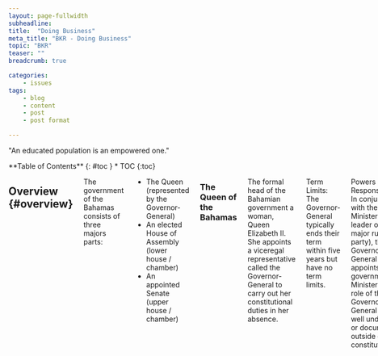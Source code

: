 ```yaml
---
layout: page-fullwidth
subheadline:
title:  "Doing Business"
meta_title: "BKR - Doing Business"
topic: "BKR"
teaser: ""
breadcrumb: true

categories:
    - issues
tags:
    - blog
    - content
    - post
    - post format

---
```

"An educated population is an empowered one."

<div class="row">
<div class="medium-4 medium-push-8 columns" markdown="1">
<div class="panel radius" markdown="1">
**Table of Contents**
{: #toc }
*  TOC
{:toc}
</div>
</div><!-- /.medium-4.columns -->

<div class="medium-8 medium-pull-4 columns" markdown="1">

## Overview {#overview}

The government of the Bahamas consists of three majors parts:
* The Queen (represented by the Governor-General)
* An elected House of Assembly (lower house / chamber)
* An appointed Senate (upper house / chamber)

### The Queen of the Bahamas

The formal head of the Bahamian government a woman, Queen Elizabeth II. She appoints a viceregal representative called the Governor-General to carry out her constitutional duties in her absence. 

Term Limits: The Governor-General typically ends their term within five years but have no term limits.

Powers and Responsibilities: In conjunction with the Prime Minister (the leader of the major ruling party), the Governor-General appoints government Ministers ( The role of the Governor-General is not well understood or documented outside of the constitution. 

<small markdown="1">[Up to table of contents](#toc)</small>
{: .text-right }

### The House of Assembly

The House of Assembly (HoA) consists of 38 'Members of Parliament' (MPs) who are elected from individual constituencies (neighborhoods). Jump down to the voting section by clicking here to learn more about that process. These 38 MPs are the only elected government positions.

These results implicity decide two other positions:
1. The Prime Minister - the controlling head of the Bahamian government
2. The Leader of the Opposition

While affliation with a political party is not necessary to run for a MP position, the two named positions require it. 

The office of Prime Minister is held by the leader of the party which wins a majority of House of Assembly positions (also known as seats). 

Similarly, the Leader of the Opposition is the leader of the party which wins the second highest seat count.

Term Limits: 5 years

Powers and Responsibilities: The HoA performs all major legislative functions.

Some MPs are also selected as Ministers of one of 19 areas such as education, finance, and foreign affairs. Jump down to that section by clicking here.

<small markdown="1">[Up to table of contents](#toc)</small>
{: .text-right }

### Senate

The Senate consists of 16 members called Senators. These Senators are not elected, rather, they are appointed by the Governor-General after consultation with the Prime Minister and the Leader of the Opposition. To decide on the Senator positions the Governor-General consults:
* the Prime Minister alone to appoint 9 of these Senators;
* the Leader of the Opposition alone to appoint 4;
* both the Prime Minister and the Leader of the Oppositions to appoint the remaining 3. 

The Senate has a leadership position called the President of the Senate.

The Senate is meant to operate as a checks-and-balance much like the US system.

Powers and Responsibilities: The Senate can pass bills and make bill amendments which must be approved by the House of Assembly. The Senate may reject a bill that has passed the HoA. However, if the House passes the bill in two successive sessions, after Senate refusal, the HoA may send the bill directly to the Governor-General without the Senate's consent.

Term Limits: 5 years

Powers and Responsibilities:

<small markdown="1">[Up to table of contents](#toc)</small>
{: .text-right }

## Ministries {#ministries}

There are 19 distinct areas of government interest that are led by an individual. 

1. Agriculture, Marine Resources and Local Government
2. Education, Science and Technology
3. Environment and Housing
4. Finance
5. Financial Services
6. Foreign Affairs and Immigration
7. Grand Bahama
8. Health
9. Housing
10. Labour and National Insurance
11. Local Government
12. National Security
13. Office of the Attorney General & Ministry of Legal Affairs
14. Public Service
15. Social Services and Community Development
16. Tourism
17. Transport and Aviation
18. Works and Urban Development
19. Youth, Sports and Culture

<small markdown="1">[Up to table of contents](#toc)</small>
{: .text-right }

## Voting {#voting}

The only elected positions in the Bahamian government are the 38 Members of Parliament.

The 38 MPs correspond to 38 individual constituencies (neighborhoods) in which an MP must have resided for a certain period of time in order to be eligible to run in that area. Similarly, citizens may only vote on the set of individuals running in the constituency in which they have resided for a certain period of time. This leads to MPs restricting their campaigning efforts to the constituency in which they are running. 

An individual does not need to be affliated with a political party in order to run. However, because the Prime Minister is not elected and rather is the party leader of the winner of most MP seats, many citizens see voting for an independent candidate as an inability to directly affect who becomes Prime Minister. 

The citzens' inability to directly vote for the Prime Minister is one of the primary reasons for the extreme degree of 'party politics' seen in the Bahamas. Unlike in the US where political parties are split on social and economical issues, political parties in the Bahamas are primarily differentiated by individuals and the party leader. Subsequently, many citizens vote for individuals running with a particular party because they approve of the party leader rather than the individual themselves.

Who Can Run:

Who Can Vote:

<small markdown="1">[Up to table of contents](#toc)</small>
{: .text-right }

## Constituencies {#constituencies}

There are 38 constituencies, 24 on Nassau and 14 on the family islands.

|Nassau                           | Nassau                          | Family Island                         |
| :-----------------------------: | :-----------------------------: |:-------------------------------------:|
| 1. Bain Town & Grants Town      | 13. Marathon                    | 1. Cat Island, Rum Cay & San Salvador |
| 2. Bamboo Town                  | 14. Montagu                     | 2. Central & South Abaco              |
| 3. Carmichael                   | 15. Mount Moriah                | 3. Central & South Eleuthera          |
| 4. Centerville                  | 16. Nassau Village              | 4. Central Grand Bahama               |
| 5. Elizabeth                    | 17. Pineridge                   | 5. East Grand Bahama                  |
| 6. Englerston                   | 18. Pinewood                    | 6. Exumas and Ragged Island           |
| 7. Fort Charlotte               | 29. Seabreeze                   | 7. Long Island 						|
| 8. Fox Hill                     | 20. South Beach                 | 8. Mangrove Cay & South Andros        |
| 9. Garden Hills                 | 21. Southern Shores             | 9. Marco City 		                |
| 10. Golden Gates                | 22. St. Anne's                  | 10. M.I.C.A.L.* 					    |
| 11. Golden Isles                | 23. Tall Pines                  | 11. North Abaco                		|
| 12. Killarney                   | 24. Yamacraw                    | 12. North Andros & Berry Islands	    |
|                                 |              					| 13. North Eleuthera           		|
|                                 |              					| 14. West Grand Bahama & Bimini		|


* Mayaguana, Inagua (Great & Little), Crooked Island, Acklins, and Long Cay

<small markdown="1">[Up to table of contents](#toc)</small>
{: .text-right }

</div><!-- /.medium-8.columns -->
</div><!-- /.row -->